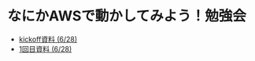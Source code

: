 # なにかAWSで動かしてみよう！勉強会
- [kickoff資料 (6/28)](https://drive.google.com/file/d/13UmDCY0It_p6k5LcnncdKVXB5xfEkQYv/view?usp=sharing)
- [1回目資料 (6/28)](https://drive.google.com/file/d/13Vtnb3wu9G2vnnJ2a7LoDRNizRwdMbnO/view?usp=sharing)
